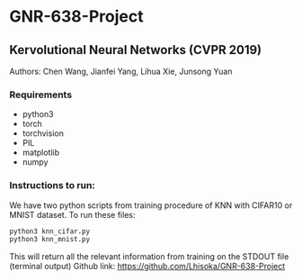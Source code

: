 # GNR-638-Project
## Kervolutional Neural Networks (CVPR 2019)
Authors: Chen Wang, Jianfei Yang, Lihua Xie, Junsong Yuan

### Requirements
- python3
- torch
- torchvision
- PIL
- matplotlib
- numpy

### Instructions to run:
We have two python scripts from training procedure of KNN with CIFAR10 or MNIST dataset.
To run these files:

```bash
python3 knn_cifar.py
python3 knn_mnist.py
```

This will return all the relevant information from training on the STDOUT file (terminal output)
Github link: https://github.com/Lhisoka/GNR-638-Project
